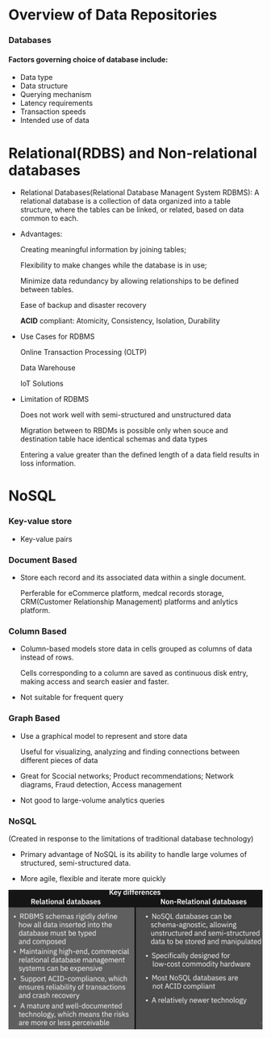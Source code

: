 # Overview of Data Repositories

### Databases

#### Factors governing choice of database include:

- Data type
- Data structure
- Querying mechanism
- Latency requirements
- Transaction speeds
- Intended use of data

# Relational(RDBS) and Non-relational databases

- Relational Databases(Relational Database Managent System RDBMS): A relational database is a collection of data organized into a table structure, where the tables can be linked, or related, based on data common to each.

- Advantages:
  
  Creating meaningful information by joining tables;
  
  Flexibility to make changes while the database is in use;
  
  Minimize data redundancy by allowing relationships to be defined between tables.
  
  Ease of backup and disaster recovery 
  
  **ACID** compliant: Atomicity, Consistency, Isolation, Durability
  
- Use Cases for RDBMS

  Online Transaction Processing (OLTP)

  Data Warehouse

  IoT Solutions
  
- Limitation of RDBMS

  Does not work well with semi-structured and unstructured data 

  Migration between to RBDMs is possible only when souce and destination table hace identical schemas and data types

  Entering a value greater than the defined length of a data field results in loss information.


# NoSQL

### Key-value store
- Key-value pairs
### Document Based
- Store each record and its associated data within a single document.

  Perferable for eCommerce platform, medcal records storage, CRM(Customer Relationship Management) platforms and anlytics platform.

### Column Based 
- Column-based models store data in cells grouped as columns of data instead of rows.

  Cells corresponding to a column are saved as continuous disk entry, making access and search easier and faster. 

- Not suitable for frequent query

### Graph Based

- Use a graphical model to represent and store data

  Useful for visualizing, analyzing and finding connections between different pieces of data

- Great for Scocial networks; Product recommendations; Network diagrams, Fraud detection, Access management

- Not good to large-volume analytics queries

### NoSQL
(Created in response to the limitations of traditional database technology)
- Primary advantage of NoSQL is its ability to handle large volumes of structured, semi-structured data.

- More agile, flexible and iterate more quickly
  



![image-20230216171434111](./photos/image-20230216171434111.png)

  

